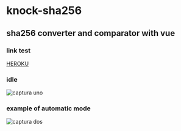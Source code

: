 # knock-sha256

## sha256 converter and comparator with vue

### link test
[HEROKU]( https://knock-sha256.herokuapp.com/
)
### idle

![captura uno](https://user-images.githubusercontent.com/52190352/135795219-3e9551b8-eab6-4efe-8c92-73699bd0ee75.png)



### example of automatic mode 

![captura dos](https://user-images.githubusercontent.com/52190352/135795245-96e83d2a-0769-477a-9731-5f7929768c6f.png)


